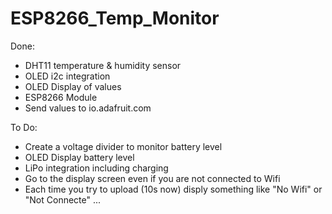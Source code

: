 # ESP8266_Temp_Monitor
Done:
- DHT11 temperature & humidity sensor
- OLED i2c integration
- OLED Display of values 
- ESP8266 Module
- Send values to io.adafruit.com

To Do:
- Create a voltage divider to monitor battery level
- OLED Display battery level
- LiPo integration including charging
- Go to the display screen even if you are not connected to Wifi
- Each time you try to upload (10s now) disply something like "No Wifi" or "Not Connecte" ... 
